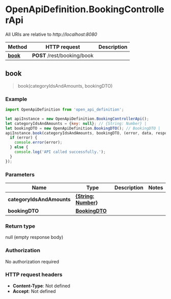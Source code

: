 # OpenApiDefinition.BookingControllerApi

All URIs are relative to *http://localhost:8080*

Method | HTTP request | Description
------------- | ------------- | -------------
[**book**](BookingControllerApi.md#book) | **POST** /rest/booking/book | 



## book

> book(categoryIdsAndAmounts, bookingDTO)



### Example

```javascript
import OpenApiDefinition from 'open_api_definition';

let apiInstance = new OpenApiDefinition.BookingControllerApi();
let categoryIdsAndAmounts = {key: null}; // {String: Number} | 
let bookingDTO = new OpenApiDefinition.BookingDTO(); // BookingDTO | 
apiInstance.book(categoryIdsAndAmounts, bookingDTO, (error, data, response) => {
  if (error) {
    console.error(error);
  } else {
    console.log('API called successfully.');
  }
});
```

### Parameters


Name | Type | Description  | Notes
------------- | ------------- | ------------- | -------------
 **categoryIdsAndAmounts** | [**{String: Number}**](Number.md)|  | 
 **bookingDTO** | [**BookingDTO**](.md)|  | 

### Return type

null (empty response body)

### Authorization

No authorization required

### HTTP request headers

- **Content-Type**: Not defined
- **Accept**: Not defined

